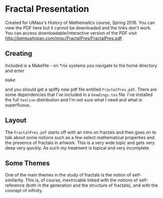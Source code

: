 # Fractal Presentation
Created for UMass's History of Mathematics course, Spring 2016.
You can view the PDF here but it cannot be downloaded and the links don't work. 
You can access downloadable/interactive version of the PDF visit 
<http://benkushigian.com/misc/FractalPres/FractalPres.pdf>
## Creating
Included is a Makefile - on *nix systems you navigate to the home directory and
enter
<pre>make</pre>
and you should get a spiffy new pdf file entitled `FractalPres.pdf`. There are
some dependencies that I've included in a `headings.tex` file. I've installed
the full `texlive` distribution and I'm not sure what I need and what is 
superfluous.

## Layout
The `FractalPres.pdf` starts off with an intro on fractals and then goes on to
talk about some notions such as a few select mathematical properties and the
presence of fractals in artwork. This is a very wide topic and gets very deep
very quickly.  As such my treatment is topical and very incomplete. 

## Some Themes
One of the main themes in the study of fractals is the notion of self-similarity.
This is, of course, inextricable linked with the notions of self-reference (both
in the generation and the structure of fractals), and with the concept of
infinity.
